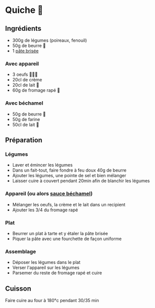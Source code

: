 # Quiche 🥬

## Ingrédients

- 300g de légumes (poireaux, fenouil)
- 50g de beurre 🧈
- 1 [pâte brisée](pate_brisee.md)

### Avec appareil

- 3 oeufs 🥚🥚🥚
- 20cl de crème
- 20cl de lait 🥛
- 60g de fromage rapé 🧀

### Avec béchamel

- 50g de beurre 🧈
- 50g de farine
- 50cl de lait 🥛

## Préparation

### Légumes

- Laver et émincer les légumes
- Dans un fait-tout, faire fondre à feu doux 40g de beurre
- Ajouter les légumes, une pointe de sel et bien mélanger
- Laisser cuire à couvert pendant 20min afin de blanchir les légumes

### Appareil (ou alors [sauce béchamel](bechamel.md))

- Mélanger les oeufs, la crème et le lait dans un recipient
- Ajouter les 3/4 du fromage rapé

### Plat

- Beurrer un plat à tarte et y étaler la pâte brisée
- Piquer la pâte avec une fourchette de façon uniforme

### Assemblage

- Déposer les légumes dans le plat
- Verser l'appareil sur les légumes
- Parsemer du reste de fromage rapé et cuire

## Cuisson

Faire cuire au four à 180°c pendant 30/35 min
